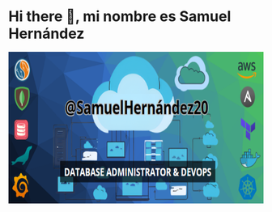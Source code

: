# Hi there 👋, mi nombre es Samuel Hernández
<img src="images/Presentacion_GitHub.png" width="600" height="300"/> 

